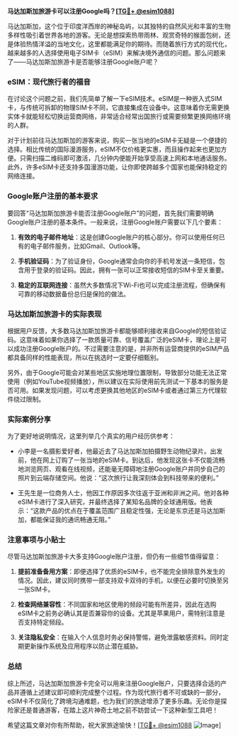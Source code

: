 **马达加斯加旅游卡可以注册Google吗？[[TG💪+ @esim1088](https://t.me/s/esim1088)]**

马达加斯加，这个位于印度洋西岸的神秘岛屿，以其独特的自然风光和丰富的生物多样性吸引着世界各地的游客。无论是想探索热带雨林、观赏奇特的猴面包树，还是体验热情洋溢的当地文化，这里都能满足你的期待。而随着旅行方式的现代化，越来越多的人选择使用电子SIM卡（eSIM）来解决境外通信的问题。那么问题来了——马达加斯加旅游卡是否能够注册Google账户呢？

### eSIM：现代旅行者的福音

在讨论这个问题之前，我们先简单了解一下eSIM技术。eSIM是一种嵌入式SIM卡，与传统可拆卸的物理SIM卡不同，它直接集成在设备中。这意味着你无需更换实体卡就能轻松切换运营商网络，非常适合经常出国旅行或需要频繁更换网络环境的人群。

对于计划前往马达加斯加的游客来说，购买一张当地的eSIM卡无疑是一个便捷的选择。相比传统的国际漫游服务，eSIM不仅价格更实惠，而且操作起来也更加方便。只需扫描二维码即可激活，几分钟内便能开始享受高速上网和本地通话服务。此外，许多eSIM卡还支持多国漫游功能，让你即使跨越多个国家也能保持稳定的网络连接。

### Google账户注册的基本要求

要回答“马达加斯加旅游卡能否注册Google账户”的问题，首先我们需要明确Google账户注册的基本条件。一般来说，注册Google账户需要以下几个要素：

1. **有效的电子邮件地址**：这是创建Google账户的核心部分。你可以使用任何已有的电子邮件服务，比如Gmail、Outlook等。
   
2. **手机验证码**：为了验证身份，Google通常会向你的手机号发送一条短信，包含用于登录的验证码。因此，拥有一张可以正常接收短信的SIM卡至关重要。

3. **稳定的互联网连接**：虽然大多数情况下Wi-Fi也可以完成注册流程，但确保有可靠的移动数据备份总归是保险的做法。

### 马达加斯加旅游卡的实际表现

根据用户反馈，大多数马达加斯加旅游卡都能够顺利接收来自Google的短信验证码。这意味着如果你选择了一款质量可靠、信号覆盖广泛的eSIM卡，理论上是可以成功注册Google账户的。不过需要注意的是，并非所有运营商提供的eSIM产品都具备同样的性能表现，所以在挑选时一定要仔细甄别。

另外，由于Google可能会对某些地区实施地理位置限制，导致部分功能无法正常使用（例如YouTube视频播放），所以建议在实际使用前先测试一下基本的服务是否可用。如果发现问题，可以考虑更换其他地区的eSIM卡或者通过第三方代理软件绕过限制。

### 实际案例分享

为了更好地说明情况，这里列举几个真实的用户经历供参考：

- 小李是一名摄影爱好者，他最近去了马达加斯加拍摄野生动物纪录片。出发前，他在网上订购了一张当地的eSIM卡。到达后，他发现这张卡不仅能流畅地浏览网页、观看在线视频，还能毫无障碍地注册Google账户并同步自己的照片到云端存储空间。他说：“这次旅行让我深刻体会到科技带来的便利。”

- 王先生是一位商务人士，他因工作原因多次往返于亚洲和非洲之间。他对各种eSIM卡进行了深入研究，并最终选择了某知名品牌的全球通用版。他表示：“这款产品的优点在于覆盖范围广且稳定性强，无论是东京还是马达加斯加，都能保证我的通讯畅通无阻。”

### 注意事项与小贴士

尽管马达加斯加旅游卡大多支持Google账户注册，但仍有一些细节值得留意：

1. **提前准备备用方案**：即便选择了优质的eSIM卡，也不能完全排除意外发生的情况。因此，建议同时携带一部支持双卡双待的手机，以便在必要时切换至另一张SIM卡。

2. **检查网络兼容性**：不同国家和地区使用的频段可能有所差异，因此在选购eSIM卡之前务必确认其是否兼容你的设备。尤其是苹果用户，需特别注意是否支持特定频段。

3. **关注隐私安全**：在输入个人信息时务必保持警惕，避免泄露敏感资料。同时定期更新操作系统及应用程序以防止潜在威胁。

### 总结

综上所述，马达加斯加旅游卡完全可以用来注册Google账户，只要选择合适的产品并遵循上述建议即可顺利完成整个过程。作为现代旅行者不可或缺的一部分，eSIM卡不仅简化了跨境沟通难题，也为我们的旅途增添了更多乐趣。无论你是探险家还是普通游客，在踏上这片神奇土地之前不妨尝试一下这种新型工具吧！

希望这篇文章对你有所帮助，祝大家旅途愉快！[[TG💪+ @esim1088](https://t.me/s/esim1088) ![Image](https://i.postimg.cc/4NQfJmqS/Snipaste-2025-05-13-00-14-12.png)]